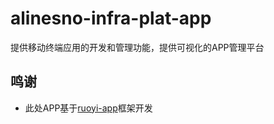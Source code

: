 # alinesno-infra-plat-app
提供移动终端应用的开发和管理功能，提供可视化的APP管理平台

## 鸣谢

- 此处APP基于[ruoyi-app](https://gitee.com/y_project/RuoYi-App)框架开发
